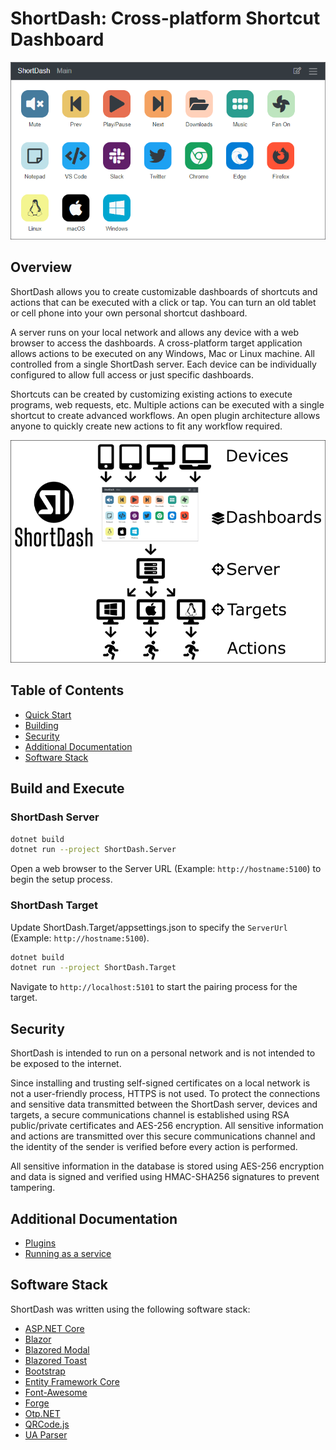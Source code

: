 # ShortDash: Cross-platform Shortcut Dashboard

![ShortDash Dashboard](docs/images/dashboard.png)

## Overview

ShortDash allows you to create customizable dashboards of shortcuts and actions that can be executed with a click or tap.  You can turn an old tablet or cell phone into your own personal shortcut dashboard.

A server runs on your local network and allows any device with a web browser to access the dashboards. A cross-platform target application allows actions to be executed on any Windows, Mac or Linux machine.  All controlled from a single ShortDash server.  Each device can be individually configured to allow full access or just specific dashboards.

Shortcuts can be created by customizing existing actions to execute programs, web requests, etc.  Multiple actions can be executed with a single shortcut to create advanced workflows.  An open plugin architecture allows anyone to quickly create new actions to fit any workflow required.

![ShortDash Architecture Overview](docs/images/architecture.png)

## Table of Contents

* [Quick Start](docs/quickstart.md)
* [Building](#building)
* [Security](#security)
* [Additional Documentation](#additional-documentation)
* [Software Stack](#software-stack)

## Build and Execute

### ShortDash Server

```bash
dotnet build
dotnet run --project ShortDash.Server
```

Open a web browser to the Server URL (Example: `http://hostname:5100`) to begin the setup process.

### ShortDash Target

Update ShortDash.Target/appsettings.json to specify the `ServerUrl` (Example: `http://hostname:5100`).

```bash
dotnet build
dotnet run --project ShortDash.Target
```

Navigate to `http://localhost:5101` to start the pairing process for the target.

## Security

ShortDash is intended to run on a personal network and is not intended to be exposed to the internet.

Since installing and trusting self-signed certificates on a local network is not a user-friendly process, HTTPS is not used.  To protect the connections and sensitive data transmitted between the ShortDash server, devices and targets, a secure communications channel is established using RSA public/private certificates and AES-256 encryption.  All sensitive information and actions are transmitted over this secure communications channel and the identity of the sender is verified before every action is performed.

All sensitive information in the database is stored using AES-256 encryption and data is signed and verified using HMAC-SHA256 signatures to prevent tampering.

## Additional Documentation

* [Plugins](docs/plugins.md)
* [Running as a service](docs/service.md)

## Software Stack

ShortDash was written using the following software stack:

* [ASP.NET Core](https://dotnet.microsoft.com/learn/aspnet/what-is-aspnet-core)
* [Blazor](https://dotnet.microsoft.com/apps/aspnet/web-apps/blazor)
* [Blazored Modal](https://github.com/Blazored/Modal)
* [Blazored Toast](https://github.com/Blazored/Toast)
* [Bootstrap](https://getbootstrap.com/)
* [Entity Framework Core](https://docs.microsoft.com/en-us/ef/core/)
* [Font-Awesome](https://fontawesome.com/)
* [Forge](https://github.com/digitalbazaar/forge)
* [Otp.NET](https://github.com/kspearrin/Otp.NET)
* [QRCode.js](https://github.com/davidshimjs/qrcodejs)
* [UA Parser](https://github.com/ua-parser/uap-csharp)